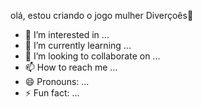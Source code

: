 olá, estou criando o jogo mulher Diverçoês🥰 
- 👀 I’m interested in ...
- 🌱 I’m currently learning ...
- 💞️ I’m looking to collaborate on ...
- 📫 How to reach me ...
- 😄 Pronouns: ...
- ⚡ Fun fact: ...

<!---
AMBMineBaby/AMBMineBaby is a ✨ special ✨ repository because its `README.md` (this file) appears on your GitHub profile.
You can click the Preview link to take a look at your changes.
--->
